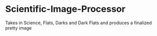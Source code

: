 Scientific-Image-Processor
==========================

Takes in Science, Flats, Darks and Dark Flats and produces a finalized pretty image
